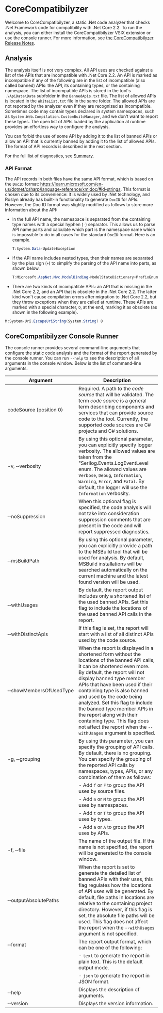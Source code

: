 # CoreCompatibilyzer

Welcome to CoreCompatibilyzer, a static .Net code analyzer that checks .Net Framework code for compatibility with .Net Core 2.2. To run the analysis, you can either install the CoreCompatibilyzer VSIX extension or use the console runner.
For more information, see [the CoreCompatibilyzer Release Notes](./docs/ReleaseNotes.md).

## Analysis

The analysis itself is not very complex. All API uses are checked against a list of the APIs that are incompatible with .Net Core 2.2. An API is marked as incompatible if any of the following are in the list of incompatible (also called banned) APIs: the API, its containing types, or the containing namespace. 
The list of incompatible APIs is stored in the tool's `.\ApiData\Data` subfolder in the `BannedApis.txt` file. 
The list of allowed APIs is located in the `WhiteList.txt` file in the same folder. The allowed APIs are not reported by the analyzer even if they are recognized as incompatible. Sometimes code may contain types declared in system namespaces, such as `System.Web.Compilation.CustomBuildManager`, and we don't want to report these types. The open list of APIs loaded by the application at runtime provides an effortless way to configure the analysis.  

You can forbid the use of some API by adding it to the list of banned APIs or allow an API that is currently banned by adding it to the list of allowed APIs. The format of API records is described in the next section.

For the full list of diagnostics, see [Summary](./docs/Summary.md).

### API Format

The API records in both files have the same API format, which is based on the `DocID` format: https://learn.microsoft.com/en-us/dotnet/csharp/language-reference/xmldoc/#id-strings. 
This format is chosen due to its convenience: It is widely used by .Net technology, and Roslyn already has built-in functionality to generate `DocID` for APIs. However, the Doc ID format was slightly modified as follows to store more information about the API:
- In the full API name, the namespace is separated from the containing type names with a special hyphen (`-`) separator. This allows us to parse API name parts and calculate which part is the namespace name which is impossible to do in all cases for the standard `DocID` format. Here is an example.
  ```cs 
  T:System.Data-UpdateException
  ```
- If the API name includes nested types, then their names are separated by the plus sign (`+`) to simplify the parsing of the API name into parts, as shown below.
  ```cs
  T:Microsoft.AspNet.Mvc.ModelBinding-ModelStateDictionary+PrefixEnumerable
  ```
- There are two kinds of incompatible APIs: an API that is missing in the .Net Core 2.2, and an API that is obsolete in the .Net Core 2.2. The latter kind won't cause compilation errors after migration to .Net Core 2.2, but they throw exceptions when they are called at runtime. 
These APIs are marked with a special character, `O`, at the end, marking it as obsolete (as shown in the following example).
 ```cs
 M:System-Uri.EscapeUriString(System.String) O
 ```

## CoreCompatibilyzer Console Runner

The console runner provides several command-line arguments that configure the static code analysis and the format of the report generated by the console runner. You can run `--help` to see the description of all arguments in the console window. 
Below is the list of command-line arguments.

| Argument  |  Description                                                                        |
| ------    | ----------------------------------------------------------------------------------- | 
|  codeSource (position 0)             | Required. A path to the *code source* that will be validated. The term *code source* is a general term describing components and services that can provide source code to the tool. Currently, the supported code sources are C# projects and C# solutions. | 
| -v, &#8209;&#8209;verbosity          | By using this optional parameter, you can explicitly specify logger verbosity. The allowed values are taken from the "Serilog.Events.LogEventLevel enum. The allowed values are `Verbose`, `Debug`, `Information`, `Warning`, `Error`, and `Fatal`. By default, the logger will use the `Information` verbosity. | 
| &#8209;&#8209;noSuppression          | When this optional flag is specified, the code analysis will not take into consideration suppression comments that are present in the code and will report suppressed diagnostics. | 
| &#8209;&#8209;msBuildPath            | By using this optional parameter, you can explicitly provide a path to the MSBuild tool that will be used for analysis. By default, MSBuild installations will be searched automatically on the current machine and the latest found version will be used. | 
| &#8209;&#8209;withUsages             | By default, the report output includes only a shortened list of the used banned APIs. Set this flag to include the locations of the used banned API calls in the report. | 
| &#8209;&#8209;withDistinctApis       | If this flag is set, the report will start with a list of all distinct APIs used by the code source. | 
| &#8209;&#8209;showMembersOfUsedType  | When the report is displayed in a shortened form without the locations of the banned API calls, it can be shortened even more. By default, the report will not display banned type member APIs that have been used if their containing type is also banned and used by the code being analyzed. Set this flag to include the banned type member APIs in the report along with their containing type. This flag does not affect the report when the `--withUsages` argument is specified. | 
| -g, &#8209;&#8209;grouping           | By using this parameter, you can specify the grouping of API calls. By default, there is no grouping. You can specify the grouping of the reported API calls by namespaces, types, APIs, or any combination of them as follows: |
|                                      |      - Add `f` or `F` to group the API uses by source files.  |
|                                      |      - Add `n` or `N` to group the API uses by namespaces.  |
|                                      |      - Add `t` or `T` to group the API uses by types. |
|                                      |      - Add `a` or `A` to group the API uses by APIs. | 
| -f, &#8209;&#8209;file               | The name of the output file. If the name is not specified, the report will be generated to the console window. | 
| &#8209;&#8209;outputAbsolutePaths    | When the report is set to generate the detailed list of banned APIs with their uses, this flag regulates how the locations of API uses will be generated. By default, file paths in locations are relative to the containing project directory. However, if this flag is set, the absolute file paths will be used. This flag does not affect the report when the `--withUsages` argument is not specified. | 
| &#8209;&#8209;format                 | The report output format, which can be one of the following: |
|                                      | - `text` to generate the report in plain text. This is the default output mode.  |
|                                      | - `json` to generate the report in JSON format.  |
| &#8209;&#8209;help                   | Displays the description of arguments. |
| &#8209;&#8209;version                | Displays the version information. |